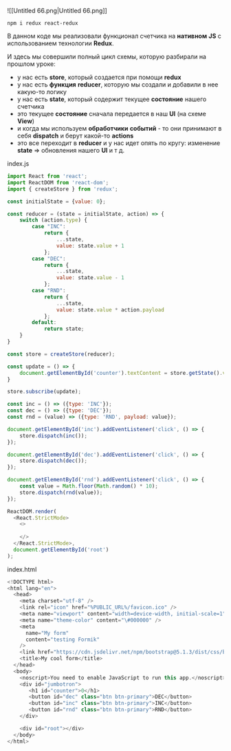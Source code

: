   

![[Untitled 66.png|Untitled 66.png]]

```Plain
npm i redux react-redux
```

  

В данном коде мы реализовали функционал счетчика на **нативном** **JS** с использованием технологии **Redux**.

И здесь мы совершили полный цикл схемы, которую разбирали на прошлом уроке:

- у нас есть **store**, который создается при помощи **redux**
- у нас есть **функция** **reducer**, которую мы создали и добавили в нее какую-то логику
- у нас есть **state**, который содержит текущее **состояние** нашего счетчика
- это текущее **состояние** сначала передается в наш **UI** (на схеме **View**)
- и когда мы используем **обработчики** **событий** - то они принимают в себя **dispatch** и берут какой-то **actions**
- это все переходит в **reducer** и у нас идет опять по кругу: изменение **state** ⇒ обновления нашего **UI** и т д.

index.js

```JavaScript
import React from 'react';
import ReactDOM from 'react-dom';
import { createStore } from 'redux';

const initialState = {value: 0};

const reducer = (state = initialState, action) => {
    switch (action.type) {
        case "INC":
            return {
                ...state,
                value: state.value + 1
            };
        case "DEC":
            return {
                ...state,
                value: state.value - 1
            };
        case "RND":
            return {
                ...state,
                value: state.value * action.payload
            };
        default:
            return state;
    }
}

const store = createStore(reducer);

const update = () => {
    document.getElementById('counter').textContent = store.getState().value;
}

store.subscribe(update);

const inc = () => ({type: 'INC'});
const dec = () => ({type: 'DEC'});
const rnd = (value) => ({type: 'RND', payload: value});

document.getElementById('inc').addEventListener('click', () => {
    store.dispatch(inc());
});

document.getElementById('dec').addEventListener('click', () => {
    store.dispatch(dec());
});

document.getElementById('rnd').addEventListener('click', () => {
    const value = Math.floor(Math.random() * 10);
    store.dispatch(rnd(value));
});

ReactDOM.render(
  <React.StrictMode>
    <>
    
    </>
  </React.StrictMode>,
  document.getElementById('root')
);
```

index.html

```JavaScript
<!DOCTYPE html>
<html lang="en">
  <head>
    <meta charset="utf-8" />
    <link rel="icon" href="%PUBLIC_URL%/favicon.ico" />
    <meta name="viewport" content="width=device-width, initial-scale=1" />
    <meta name="theme-color" content="\#000000" />
    <meta
      name="My form"
      content="testing Formik"
    />
    <link href="https://cdn.jsdelivr.net/npm/bootstrap@5.1.3/dist/css/bootstrap.min.css" rel="stylesheet" integrity="sha384-1BmE4kWBq78iYhFldvKuhfTAU6auU8tT94WrHftjDbrCEXSU1oBoqyl2QvZ6jIW3" crossorigin="anonymous">
    <title>My cool form</title>
  </head>
  <body>
    <noscript>You need to enable JavaScript to run this app.</noscript>
    <div id="jumbotron">
       <h1 id="counter">0</h1>
       <button id="dec" class="btn btn-primary">DEC</button>
       <button id="inc" class="btn btn-primary">INC</button>
       <button id="rnd" class="btn btn-primary">RND</button>
    </div>

    <div id="root"></div>
  </body>
</html>
```